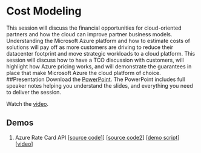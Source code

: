 # Cost Modeling
This session will discuss the financial opportunities for cloud-oriented partners and how the cloud can improve partner business models. Understanding the Microsoft Azure platform and how to estimate costs of solutions will pay off as more customers are driving to reduce their datacenter footprint and move strategic workloads to a cloud platform.  This session will discuss how to have a TCO discussion with customers, will highlight how Azure pricing works, and will demonstrate the guarantees in place that make Microsoft Azure the cloud platform of choice.
##Presentation
Download the [PowerPoint](https://github.com/GSIAzureCOE/Cost-Modeling/blob/master/Azure%20Cost%20modelling%20v2.pptx).
The PowerPoint includes full speaker notes helping you understand the slides, and everything you need to deliver the session.

Watch the [video](https://gsiazurecoecontent.blob.core.windows.net/cost-modeling/todo.mp4).

## Demos
1. Azure Rate Card API
[[source code1](https://github.com/GSIAzureCOE/Cost-Modeling/blob/master/Demo/Azure%20Rate%20Card%20to%20BoM%20implementation.xlsm)]
[[source code2](https://github.com/GSIAzureCOE/Cost-Modeling/blob/master/Demo/Convert%20RateCardAPIToFormatedFile.ps1)]
[[demo script](https://github.com/GSIAzureCOE/Cost-Modeling/blob/master/Demo/Azure%20Rate%20Card%20API%20-%20demo%20script.docx)]
[[video](https://gsiazurecoecontent.blob.core.windows.net/cost-modeling/todo.mp4)]
